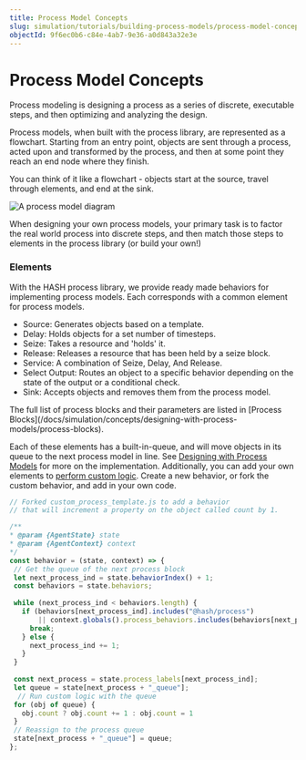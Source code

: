 ```yaml
---
title: Process Model Concepts
slug: simulation/tutorials/building-process-models/process-model-concepts
objectId: 9f6ec0b6-c84e-4ab7-9e36-a0d843a32e3e
---
```


# Process Model Concepts

Process modeling is designing a process as a series of discrete, executable steps, and then optimizing and analyzing the design.

Process models, when built with the process library, are represented as a flowchart. Starting from an entry point, objects are sent through a process, acted upon and transformed by the process, and then at some point they reach an end node where they finish.

You can think of it like a flowchart - objects start at the source, travel through elements, and end at the sink.

![A process model diagram](https://lh3.googleusercontent.com/k_z-PgMKN4gVmoQ2NKQQaLmUUI9dHI-zqQeHQ3EqJ6MtqLdo0omkikAaPKG7puxStikT5fpk9FBKCfiheTXvDbSo9FxkHMKrH95O5pfRXYQ5naqQuiegg9hxkj9U_jghjRCvVSam)

When designing your own process models, your primary task is to factor the real world process into discrete steps, and then match those steps to elements in the process library \(or build your own!\)

### Elements

With the HASH process library, we provide ready made behaviors for implementing process models. Each corresponds with a common element for process models.

* Source: Generates objects based on a template.
* Delay: Holds objects for a set number of timesteps.
* Seize: Takes a resource and 'holds' it.
* Release: Releases a resource that has been held by a seize block.
* Service: A combination of Seize, Delay, And Release.
* Select Output: Routes an object to a specific behavior depending on the state of the output or a conditional check.
* Sink: Accepts objects and removes them from the process model.

<Hint style="info">
The full list of process blocks and their parameters are listed in [Process Blocks](/docs/simulation/concepts/designing-with-process-models/process-blocks).
</Hint>

Each of these elements has a built-in-queue, and will move objects in its queue to the next process model in line. See [Designing with Process Models](/docs/simulation/concepts/designing-with-process-models/custom-behaviors) for more on the implementation. Additionally, you can add your own elements to [perform custom logic](/docs/simulation/concepts/designing-with-process-models/custom-behaviors). Create a new behavior, or fork the custom behavior, and add in your own code.

```javascript
// Forked custom_process_template.js to add a behavior
// that will increment a property on the object called count by 1.

/**
* @param {AgentState} state
* @param {AgentContext} context
*/
const behavior = (state, context) => {
 // Get the queue of the next process block
 let next_process_ind = state.behaviorIndex() + 1;
 const behaviors = state.behaviors;
 
 while (next_process_ind < behaviors.length) {
   if (behaviors[next_process_ind].includes("@hash/process")
       || context.globals().process_behaviors.includes(behaviors[next_process_ind])) {
     break;
   } else {
     next_process_ind += 1;
   }
 }
 
 const next_process = state.process_labels[next_process_ind];
 let queue = state[next_process + "_queue"];
  // Run custom logic with the queue
 for (obj of queue) {
   obj.count ? obj.count += 1 : obj.count = 1
 }
 // Reassign to the process queue
 state[next_process + "_queue"] = queue;
};

```



